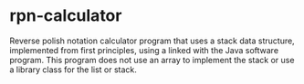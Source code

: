 # rpn-calculator
Reverse polish notation calculator program that uses a stack data structure, implemented from first principles, using a linked with the Java software program. This program does not use an array to implement the stack or use a library class for the list or stack.

